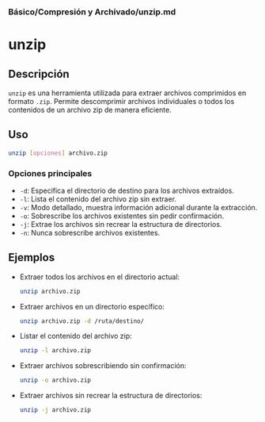 ### **Básico/Compresión y Archivado/unzip.md**

# unzip

## Descripción

`unzip` es una herramienta utilizada para extraer archivos comprimidos en formato `.zip`. Permite descomprimir archivos individuales o todos los contenidos de un archivo zip de manera eficiente.

## Uso

```bash
unzip [opciones] archivo.zip
```

### Opciones principales

- `-d`: Especifica el directorio de destino para los archivos extraídos.
- `-l`: Lista el contenido del archivo zip sin extraer.
- `-v`: Modo detallado, muestra información adicional durante la extracción.
- `-o`: Sobrescribe los archivos existentes sin pedir confirmación.
- `-j`: Extrae los archivos sin recrear la estructura de directorios.
- `-n`: Nunca sobrescribe archivos existentes.

## Ejemplos

- Extraer todos los archivos en el directorio actual:
  
  ```bash
  unzip archivo.zip
  ```

- Extraer archivos en un directorio específico:
  
  ```bash
  unzip archivo.zip -d /ruta/destino/
  ```

- Listar el contenido del archivo zip:
  
  ```bash
  unzip -l archivo.zip
  ```

- Extraer archivos sobrescribiendo sin confirmación:
  
  ```bash
  unzip -o archivo.zip
  ```

- Extraer archivos sin recrear la estructura de directorios:
  
  ```bash
  unzip -j archivo.zip
  ```
